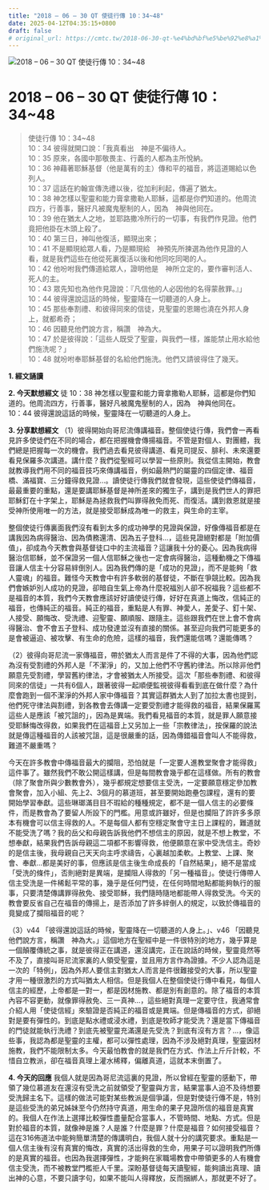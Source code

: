 ```yaml
---
title: "2018 – 06 – 30 QT 使徒行傳 10：34~48"
date: 2025-04-12T04:35:15+0800
draft: false
# original_url: https://cmtc.tw/2018-06-30-qt-%e4%bd%bf%e5%be%92%e8%a1%8c%e5%82%b3-10%ef%bc%9a3448
---
```


![2018 – 06 – 30 QT 使徒行傳 10：34\~48](/images/qt.jpg   "2018 – 06 – 30 QT 使徒行傳 10：34\~48")

# 2018 – 06 – 30 QT 使徒行傳 10：34\~48

> 使徒行傳 10：34\~48  
> 10：34 彼得就開口說：「我真看出　神是不偏待人。  
> 10：35 原來，各國中那敬畏主、行義的人都為主所悅納。  
> 10：36 神藉著耶穌基督（他是萬有的主）傳和平的福音，將這道賜給以色列人。  
> 10：37 這話在約翰宣傳洗禮以後，從加利利起，傳遍了猶太。  
> 10：38 神怎樣以聖靈和能力膏拿撒勒人耶穌，這都是你們知道的。他周流四方，行善事，醫好凡被魔鬼壓制的人，因為　神與他同在。  
> 10：39 他在猶太人之地，並耶路撒冷所行的一切事，有我們作見證。他們竟把他掛在木頭上殺了。  
> 10：40 第三日，神叫他復活，顯現出來；  
> 10：41 不是顯現給眾人看，乃是顯現給　神預先所揀選為他作見證的人看，就是我們這些在他從死裏復活以後和他同吃同喝的人。  
> 10：42 他吩咐我們傳道給眾人，證明他是　神所立定的，要作審判活人、死人的主。  
> 10：43 眾先知也為他作見證說：『凡信他的人必因他的名得蒙赦罪。』」  
> 10：44 彼得還說這話的時候，聖靈降在一切聽道的人身上。  
> 10：45 那些奉割禮、和彼得同來的信徒，見聖靈的恩賜也澆在外邦人身上，就都希奇；  
> 10：46 因聽見他們說方言，稱讚　神為大。  
> 10：47 於是彼得說：「這些人既受了聖靈，與我們一樣，誰能禁止用水給他們施洗呢？」  
> 10：48 就吩咐奉耶穌基督的名給他們施洗。他們又請彼得住了幾天。

**1. 經文誦讀**

**2.  今天默想經文**
徒 10：38 神怎樣以聖靈和能力膏拿撒勒人耶穌，這都是你們知道的。他周流四方，行善事，醫好凡被魔鬼壓制的人，因為　神與他同在。  
10：44 彼得還說這話的時候，聖靈降在一切聽道的人身上。

**3. 分享默想經文**
（1）彼得開始向哥尼流傳講福音。整個使徒行傳，我們會一再看見許多使徒們在不同的場合，都在把握機會傳揚福音。不管是對個人、對團體，我們總是把握每一次的機會。我們過去看見彼得講道、看見司提反、腓利、未來還要看見保羅多次講道。講什麼？我們從聖經可以學習一些原則。我從信主開始，教會就教導我們用不同的福音技巧來傳講福音，例如最熱門的屬靈的四個定律、福音橋、滿福寶、三分鐘得救見證…。讀使徒行傳我們就會發現，這些使徒們傳福音，最最重要的重點，還是要講耶穌基督是神所差來的獨生子，講到是我們世人的罪把耶穌釘在十字架上，耶穌是為拯救我們叫罪得赦免而死、而復活。講到救恩就是接受神所使用唯一的方法，就是接受耶穌成為唯一的救主，與生命的主宰。

整個使徒行傳裏面我們沒有看到太多的成功神學的見證與保證，好像傳福音都是在講我因為病得醫治、因為債務還清、因為五子登科…，這些見證絕對都是「附加價值」，卻成為今天教會與基督徒口中的主流福音？這讓我十分的憂心。因為我病得醫治信耶穌，並不保證另一個人信耶穌之後也一定會病得醫治，這種動機之下傳福音讓人信主十分容易絆倒別人。因為我們傳的是「成功的見證」，而不是能夠「救人靈魂」的福音。難怪今天教會中有許多軟弱的基督徒，不斷在爭競比較。因為我們會嫉妒別人成功的見證，卻暗自生氣上帝為什麼祝福別人卻不祝福我？這些都不是福音的本質，我們今天教會應該好好讀使徒行傳，好好在真道上悔改，信純正的福音，也傳純正的福音。純正的福音，重點是人有罪、神愛人，差愛子、釘十架、人接受、願悔改、受洗禮、迎聖靈、願順服、跟隨主。這些跟我們在世上會不會病得醫治、會不會五子登科、成功發達並沒有直接的關係。甚至迎向我們可能更多的是會被逼迫、被攻擊、有生命的危險，這樣的福音，我們還能信嗎？還能傳嗎？

（2）彼得向哥尼流一家傳福音，帶於猶太人而言是件了不得的大事，因為他們認為沒有受割禮的外邦人是「不潔淨」的，又加上他們不守舊約律法。所以除非他們願意先受割禮，學習舊約律法，才會被猶太人所接受。這次「那些奉割禮、和彼得同來的信徒」一共有6個人，跟著彼得一起順便監視彼得看看到底在做什麼？為什麼會跑到一個不潔淨的外邦人家中傳福音？其實這群猶太人到了加拉太書也提到，他們死守律法與割禮，到各教會去傳講一定要受割禮才能得救的福音，結果保羅罵這些人是應該「被咒詛的」，因為是異端。我們看見福音的本質，就是罪人願意接受耶穌悔改得救，如果我們在這福音上又另加上一些「宗教律法」，按保羅的說法就是傳這種福音的人該被咒詛，這是很嚴重的話，因為傳錯福音會叫人不能得救，難道不嚴重嗎？

今天在許多教會中傳福音最大的攔阻，恐怕就是「一定要人進教堂聚會才能得救」這件事了。雖然我們不敢公開這樣講，但是每間教會幾乎都在這樣做。所有的教會（除了聚會所與少數教會外），幾乎都規定想要信主受洗，一定要願意穩定參加教會聚會，加入小組、先上2、3個月的慕道班，甚至要開始跑壘包課程，還有的要開始學習奉獻。這些琳瑯滿目目不瑕給的種種規定，都不是一個人信主的必要條件，而是教會為了要留人所設下的門檻。用意或許雖好，但是也攔阻了許許多多原本有機會可以信主得救的人。不是每個人都有空穩定聚會守主日上課程的，難道就不能受洗了嗎？我的岳父和母親告訴我他們不想信主的原因，就是不想上教堂，不想奉獻，結果我們告訴母親這二項都不影響得救，他便願意在家中受洗信主。奇妙的是信主後，我母親自己天天向主呼求禱告，心裏越加柔軟。上教堂、上課、聚會、奉獻…都是美好的事，但應該是信主後生命成長的「自然結果」，絕不是當成「受洗的條件」，否則絕對是異端，是攔阻人得救的「另一種福音」。使徒行傳帶人信主受洗是一件稀鬆平常的事，幾乎是任何門徒，在任何時間地點都能夠執行的服事，只要清楚傳講罪得赦免、接受耶穌，我們隨時隨地都能帶人得救受洗。今天的教會要反省自己在福音的傳揚上，是否添加了許多絆倒人的規定，以致於傳福音的竟變成了攔阻福音的呢？

（3）v44 「彼得還說這話的時候，聖靈降在一切聽道的人身上。」、v46 「因聽見他們說方言，稱讚　神為大。」這個地方在聖經中是一件很特別的地方，幾乎算是一個顛覆傳統之事，就是彼得正在講道，還沒講完，正在說話的時候，聖靈竟然等不及了，直接叫哥尼流家裏的人領受聖靈，並且用方言作為證據。不少人認為這是一次的「特例」，因為外邦人要信主對猶太人而言是件很難接受的大事，所以聖靈才用一種很激烈的方式叫猶太人相信。但是我個人在整個使徒行傳中看見，每個人信主的經歷，上帝都是一對一，都是因材施教、都是別有創意的。除了福音的本質內容不容更動，就像罪得赦免、三一真神…，這些絕對真理一定要守住，我通常會介紹人用「使徒信經」來驗證是否純正的福音或是異端。但是傳福音的方式，卻絕對是要有彈性的。到底是點水禮或浸水禮，到底是牧師才能受洗？還是當下傳福音的門徒就能執行洗禮？到底先被聖靈充滿還是先受洗？到底有沒有方言？…，像這些事，我認為都是聖靈的主權，都可以彈性處理，因為不涉及絕對真理，聖靈因材施教，我們不能限制太多。今天最怕教會的就是我們在方式、作法上斤斤計較，不惜自立教派，卻在福音真理上灌水稀釋，偏離真道，這就本末倒置了。

**4. 今天的回應**
我個人就是因為哥尼流這裏的見證，所以曾經在聖靈的感動下，帶領了幾位慕道友在還沒有受洗之前就領受了聖靈與方言，結果當事人迫不及待想要受洗歸主名下。這樣的做法可能對某些教派是個爭議，但是對使徒行傳不是，特別是這些受洗的弟兄姊妹至今仍然持守真道，用生命的果子見證所信的福音是真實的。我個人在作法上選擇比較彈性盡量配合當事人，不管時間、地點、方式。但是對於福音的本質，就像神是誰？人是誰？什麼是罪？什麼是福音？如何接受福音？這在316佈道法中能夠簡單清楚的傳講明白，我個人就十分的講究要求。重點是一個人信主後有沒有真實的悔改，真實的活出得救的生命，用果子可以證明我們所傳的是真實的福音。也因為我選擇彈性，才能夠在家職場教會中帶領更多的人有機會信主受洗，而不被教堂門檻拒人千里。深盼基督徒每天讀聖經，能夠讀出真理、讀出神的心意，不要只讀字句，如果不能叫人得釋放，反而捆綁人，那就更不好了。
